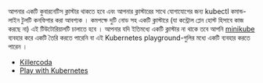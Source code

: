 আপনার একটি কুবারনেটিস ক্লাস্টার থাকতে হবে এবং আপনার ক্লাস্টারের সাথে যোগাযোগের জন্য 
kubectl কমান্ড-লাইন টুলটি কনফিগার করা আবশ্যক । কমপক্ষে দুটি নোড সহ একটি ক্লাস্টারে (যা কন্ট্রোল প্লেন হোস্ট হিসাবে কাজ করছে না) এই টিউটোরিয়ালটি চালাতে হবে । আপনার যদি ইতিমধ্যে একটি ক্লাস্টার না থাকে তবে আপনি 
[minikube](https://minikube.sigs.k8s.io/docs/tutorials/multi_node/) 
ব্যবহার করে একটি তৈরি করতে পারেনি বা এই  Kubernetes playground-গুলির 
মধ্যে একটি ব্যবহার করতে পারেন ।

* [Killercoda](https://killercoda.com/playgrounds/scenario/kubernetes)
* [Play with Kubernetes](https://labs.play-with-k8s.com/)
